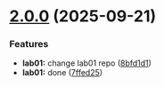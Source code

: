 # [2.0.0](github.com/dorukme123/2025-2026--mathsec/compare/v1.0.0...v2.0.0) (2025-09-21)


### Features

* **lab01:** change lab01 repo ([8bfd1d1](github.com/dorukme123/2025-2026--mathsec/commits/8bfd1d11e7ee089cc9eb782fa1eea02514b1aefd))
* **lab01:** done ([7ffed25](github.com/dorukme123/2025-2026--mathsec/commits/7ffed25fcf3c28b7f323edc4172b4f39bb5e74dc))



